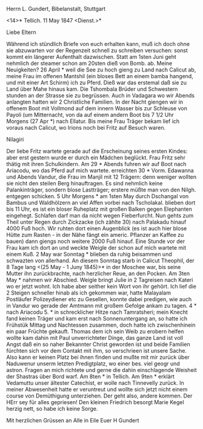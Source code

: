 Herrn L. Gundert, Bibelanstalt, Stuttgart

<14>* Tellich. 11 May 1847
 <Dienst.>*

Liebe Eltern

Während ich stündlich Briefe von euch erhalten kann, muß ich doch ohne sie abzuwarten vor der Regenzeit schnell zu schreiben versuchen: sonst kommt ein längerer Aufenthalt dazwischen. Statt am 1sten Juni geht nehmlich der steamer schon am 20sten dieß von Bomb. ab. Meine Neuigkeiten? 26 April <Mont>* weil die See zu hoch gieng zu Land nach Calicut ab, meine Frau im offenen Mantshil (ein bloses Bett an einem bamba hangend, und mit einer Art Schirm) ich zu Pferd. Dieß war das erstemal daß sie zu Land über Mahe hinaus kam. Die Tshombala Brüder und Schwestern stunden an der Strasse sie zu begrüssen. Auch in Vadagara wo wir Abends anlangten hatten wir 2 Christliche Familien. In der Nacht giengen wir in offenem Boot mit Vollmond auf dem innern Wasser bis zur Schleuse von Payoli (um Mitternacht, von da auf einem andern Boot bis 7 1/2 Uhr Morgens (27 Apr <Dienst>*) nach Ellatur. Bis meine Frau Träger bekam lief ich voraus nach Calicut, wo Irions noch bei Fritz auf Besuch waren.



 Nilagiri








Der liebe Fritz wartete gerade auf die Erscheinung seines ersten Kindes: aber erst gestern wurde er durch ein Mädchen beglückt. Frau Fritz sehr thätig mit ihren Schulkindern. Am 29 <Donn>* Abends fuhren wir auf Boot nach Ariacodu, wo das Pferd auf mich wartete. erreichten 30 <Frt>* Vorm. Edawanna und Abends Vandur, die Frau im Manjil mit 12 Trägern: denn weniger wollten sie nicht den steilen Berg hinauftragen. Es sind nehmlich keine Palankinträger, sondern blose Lastträger; erstere müßte man von den Nilgh. entgegen schicken. 5 Uhr Morgens <Samst>* am 1sten May durch Dschangal von Bambus und Waldhölzern an viel Affen vorbei nach Tscholakal. blieben dort bis 11 Uhr, es ist ein bloser Ruheplatz mit großen Balken gegen Elephanten eingehegt. Schlafen darf man da nicht wegen Fieberfurcht. Nun gehts zum Theil unter Regen durch Zickzacke (ich zählte 30) nach Palakadu hinauf 4000 Fuß hoch. Wir ruhten dort einen Augenblick (es ist auch hier blose Hütte zum Rasten - in der Nähe fängt ein americ. Pflanzer an Kaffee zu bauen) dann giengs noch weitere 2000 Fuß hinauf. Eine Stunde vor der Frau kam ich dort an und weckte Weigle der schon auf mich wartete mit einem Kuß. 2 May war Sonntag <Cantate>* blieben da ruhig beisammen und schwazten von allerhand. An diesem Sonntag starb in Calicut Theophil, der 8 Tage lang <(25 May - 1 Juny 1845)>* in der Moschee war, bis seine Mutter ihn zurückbrachte, nach herzlicher Reue, an den Pocken. Am 3ten May <Mont>* nahmen wir Abschied. Weigle bringt Julie in 2 Tagreisen nach Kateri wo er jetzt wohnt. Ich habe aber seither kein Wort von ihr gehört. Ich lief die 2 Steigen schneller hinab als ich gekommen war, hatte Malayalam Postläufer Polizeydiener etc zu Gesellen, konnte dabei predigen, wie auch in Vandur wo gerade der Amtmann mit großem Gefolge ankam zu tagen. 4 <Dienst>* nach Ariacodu 5. <Mitt>* in schrecklicher Hitze nach Tamratsheri; mein Knecht fand keinen Träger und kam erst nach Sonnenuntergang an, so hatte ich Frühstük Mittag und Nachtessen zusammen, doch hatte ich zwischenhinein ein paar Früchte gekauft. Thomas dem ich sein Weib zu erobern helfen wollte kam dahin mit Paul unverrichteter Dinge, das ganze Land ist voll Angst daß ein so naher Bekannter Christ geworden ist und beide Familien fürchten sich vor dem Contakt mit ihm, so verschrieen ist unsere Sache. Also kann er keinen Platz bei ihnen finden und mußte mit mir zurück über Naduwenur unserm letzten Predigtplatz, wo einer bes. viel geogr und astron. Fragen an mich richtete und gerne die dahin einschlagende Weisheit der Shastras über Bord warf. Am 8ten <Samst>* in Tellich. Am 9ten <Sonntag Rog>* erklärt Vedamuttu unser ältester Catechist, er wolle nach Tinnevelly zurück. In meiner Abwesenheit hatte er veruntreut und wollte sich jetzt nicht einem course von Demüthigung unterziehen. Der geht also, andere kommen. Der HErr sey für alles gepriesen! Den kleinen Friedrich besorgt Marie Kegel herzig nett, so habe ich keine Sorge.

Mit herzlichen Grüssen an Alle in Eile
 Euer H Gundert
